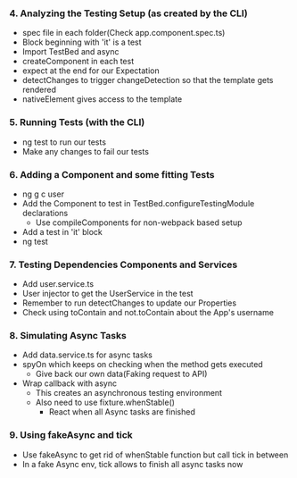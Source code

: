 ### 4. Analyzing the Testing Setup (as created by the CLI)

* spec file in each folder(Check app.component.spec.ts)
* Block beginning with 'it' is a test
* Import TestBed and async
* createComponent in each test
* expect at the end for our Expectation
* detectChanges to trigger changeDetection so that the template gets rendered
* nativeElement gives access to the template

### 5. Running Tests (with the CLI)

* ng test to run our tests
* Make any changes to fail our tests

### 6. Adding a Component and some fitting Tests

* ng g c user
* Add the Component to test in TestBed.configureTestingModule declarations
  * Use compileComponents for non-webpack based setup
* Add a test in 'it' block
* ng test

### 7. Testing Dependencies Components and Services

* Add user.service.ts
* User injector to get the UserService in the test
* Remember to run detectChanges to update our Properties
* Check using toContain and not.toContain about the App's username

### 8. Simulating Async Tasks

* Add data.service.ts for async tasks
* spyOn which keeps on checking when the method gets executed
  * Give back our own data(Faking request to API)
* Wrap callback with async
  * This creates an asynchronous testing environment
  * Also need to use fixture.whenStable()
    * React when all Async tasks are finished

### 9. Using fakeAsync and tick

* Use fakeAsync to get rid of whenStable function but call tick in between
* In a fake Async env, tick allows to finish all async tasks now